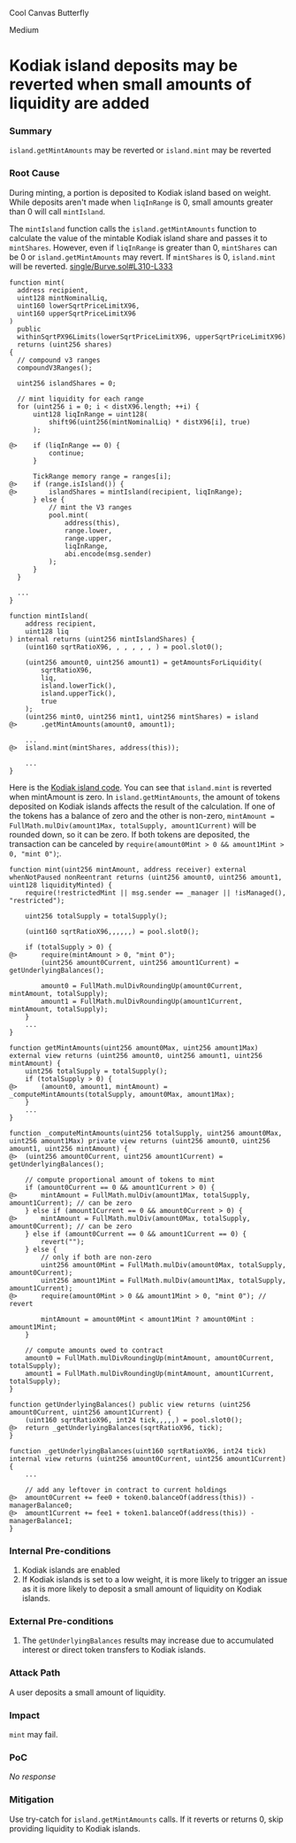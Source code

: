 Cool Canvas Butterfly

Medium

# Kodiak island deposits may be reverted when small amounts of liquidity are added

### Summary

`island.getMintAmounts` may be reverted or `island.mint` may be reverted

### Root Cause


During minting, a portion is deposited to Kodiak island based on weight. While deposits aren't made when `liqInRange` is 0, small amounts greater than 0 will call `mintIsland`.

The `mintIsland` function calls the `island.getMintAmounts` function to calculate the value of the mintable Kodiak island share and passes it to `mintShares`. However, even if `liqInRange` is greater than 0, `mintShares` can be 0 or `island.getMintAmounts` may revert. If `mintShares` is 0, `island.mint` will be reverted. [single/Burve.sol#L310-L333](https://github.com/sherlock-audit/2025-04-burve/blob/44cba36e2a0c3cd7b6999459bf7746db92f8cc0a/Burve/src/single/Burve.sol#L310-L333)

```solidity
function mint(
  address recipient,
  uint128 mintNominalLiq,
  uint160 lowerSqrtPriceLimitX96,
  uint160 upperSqrtPriceLimitX96
)
  public
  withinSqrtPX96Limits(lowerSqrtPriceLimitX96, upperSqrtPriceLimitX96)
  returns (uint256 shares)
{
  // compound v3 ranges
  compoundV3Ranges();

  uint256 islandShares = 0;

  // mint liquidity for each range
  for (uint256 i = 0; i < distX96.length; ++i) {
      uint128 liqInRange = uint128(
          shift96(uint256(mintNominalLiq) * distX96[i], true)
      );

@>    if (liqInRange == 0) {
          continue;
      }

      TickRange memory range = ranges[i];
@>    if (range.isIsland()) {
@>        islandShares = mintIsland(recipient, liqInRange);
      } else {
          // mint the V3 ranges
          pool.mint(
              address(this),
              range.lower,
              range.upper,
              liqInRange,
              abi.encode(msg.sender)
          );
      }
  }

  ...
}

function mintIsland(
    address recipient,
    uint128 liq
) internal returns (uint256 mintIslandShares) {
    (uint160 sqrtRatioX96, , , , , , ) = pool.slot0();

    (uint256 amount0, uint256 amount1) = getAmountsForLiquidity(
        sqrtRatioX96,
        liq,
        island.lowerTick(),
        island.upperTick(),
        true
    );
    (uint256 mint0, uint256 mint1, uint256 mintShares) = island
@>      .getMintAmounts(amount0, amount1);

    ...
@>  island.mint(mintShares, address(this));

    ...
}
```

Here is the [Kodiak island code](https://berascan.com/address/0x4a254b11810b8ebb63c5468e438fc561cb1bb1da#code). You can see that `island.mint` is reverted when mintAmount is zero. In `island.getMintAmounts`, the amount of tokens deposited on Kodiak islands affects the result of the calculation. If one of the tokens has a balance of zero and the other is non-zero, `mintAmount = FullMath.mulDiv(amount1Max, totalSupply, amount1Current)` will be rounded down, so it can be zero. If both tokens are deposited, the transaction can be canceled by `require(amount0Mint > 0 && amount1Mint > 0, "mint 0")`;.

```solidity
function mint(uint256 mintAmount, address receiver) external whenNotPaused nonReentrant returns (uint256 amount0, uint256 amount1, uint128 liquidityMinted) {
    require(!restrictedMint || msg.sender == _manager || !isManaged(), "restricted");

    uint256 totalSupply = totalSupply();

    (uint160 sqrtRatioX96,,,,,,) = pool.slot0();

    if (totalSupply > 0) {
@>      require(mintAmount > 0, "mint 0");
        (uint256 amount0Current, uint256 amount1Current) = getUnderlyingBalances();

        amount0 = FullMath.mulDivRoundingUp(amount0Current, mintAmount, totalSupply);
        amount1 = FullMath.mulDivRoundingUp(amount1Current, mintAmount, totalSupply);
    } 
    ...
}

function getMintAmounts(uint256 amount0Max, uint256 amount1Max) external view returns (uint256 amount0, uint256 amount1, uint256 mintAmount) {
    uint256 totalSupply = totalSupply();
    if (totalSupply > 0) {
@>      (amount0, amount1, mintAmount) = _computeMintAmounts(totalSupply, amount0Max, amount1Max);
    }
    ...
}

function _computeMintAmounts(uint256 totalSupply, uint256 amount0Max, uint256 amount1Max) private view returns (uint256 amount0, uint256 amount1, uint256 mintAmount) {
@>  (uint256 amount0Current, uint256 amount1Current) = getUnderlyingBalances();

    // compute proportional amount of tokens to mint
    if (amount0Current == 0 && amount1Current > 0) {
@>      mintAmount = FullMath.mulDiv(amount1Max, totalSupply, amount1Current); // can be zero
    } else if (amount1Current == 0 && amount0Current > 0) {
@>      mintAmount = FullMath.mulDiv(amount0Max, totalSupply, amount0Current); // can be zero
    } else if (amount0Current == 0 && amount1Current == 0) {
        revert("");
    } else {
        // only if both are non-zero
        uint256 amount0Mint = FullMath.mulDiv(amount0Max, totalSupply, amount0Current);
        uint256 amount1Mint = FullMath.mulDiv(amount1Max, totalSupply, amount1Current);
@>      require(amount0Mint > 0 && amount1Mint > 0, "mint 0"); // revert

        mintAmount = amount0Mint < amount1Mint ? amount0Mint : amount1Mint;
    }

    // compute amounts owed to contract
    amount0 = FullMath.mulDivRoundingUp(mintAmount, amount0Current, totalSupply);
    amount1 = FullMath.mulDivRoundingUp(mintAmount, amount1Current, totalSupply);
}

function getUnderlyingBalances() public view returns (uint256 amount0Current, uint256 amount1Current) {
    (uint160 sqrtRatioX96, int24 tick,,,,,) = pool.slot0();
@>  return _getUnderlyingBalances(sqrtRatioX96, tick);
}

function _getUnderlyingBalances(uint160 sqrtRatioX96, int24 tick) internal view returns (uint256 amount0Current, uint256 amount1Current) {
    ...

    // add any leftover in contract to current holdings
@>  amount0Current += fee0 + token0.balanceOf(address(this)) - managerBalance0;
@>  amount1Current += fee1 + token1.balanceOf(address(this)) - managerBalance1;
}
```


### Internal Pre-conditions

1. Kodiak islands are enabled
2. If Kodiak islands is set to a low weight, it is more likely to trigger an issue as it is more likely to deposit a small amount of liquidity on Kodiak islands.


### External Pre-conditions

1. The `getUnderlyingBalances` results may increase due to accumulated interest or direct token transfers to Kodiak islands.


### Attack Path

A user deposits a small amount of liquidity.


### Impact

`mint` may fail.


### PoC

_No response_

### Mitigation

Use try-catch for `island.getMintAmounts` calls. If it reverts or returns 0, skip providing liquidity to Kodiak islands.